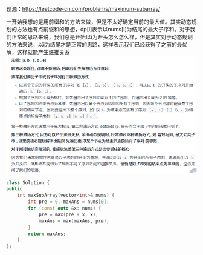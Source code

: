题源：https://leetcode-cn.com/problems/maximum-subarray/

一开始我想的是用前缀和的方法来做，但是不太好确定当前的最大值。其实动态规划的方法也有点前缀和的思想，dp\[i]表示以nums\[i]为结尾的最大子序和。对于我们正常的思路来说，我们总是开始以i为开头怎么怎么样，但是其实对于动态规划的方法来说，以i为结尾才是正常的思路，这样表示我们已经获得了之前的最优解，这样就能产生递推关系
![image](https://github.com/Songnnn/CodeTop/blob/main/images/最大子序和.png)

```c++
class Solution {
public:
    int maxSubArray(vector<int>& nums) {
        int pre = 0, maxAns = nums[0];
        for (const auto &x: nums) {
            pre = max(pre + x, x);
            maxAns = max(maxAns, pre);
        }
        return maxAns;
    }
};

```
